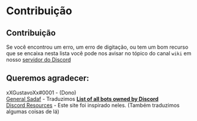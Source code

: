 # Contribuição

## Contribuição

Se você encontrou um erro, um erro de digitação, ou tem um bom recurso que se encaixa nesta lista você pode nos avisar no tópico do canal `wiki` em nosso [servidor do Discord](https://discord.gg/escoteiros)

## Queremos agradecer:

xXGustavoXx#0001 - (Dono)\
[General Sadaf](https://gist.github.com/GeneralSadaf) - Traduzimos [**List of all bots owned by Discord**](https://gist.github.com/GeneralSadaf/e58edfb8158df2680aa90ae897c2e327)\
[Discord Resources](https://discordresources.com/) - Este site foi inspirado neles. (Também traduzimos algumas coisas de lá)
